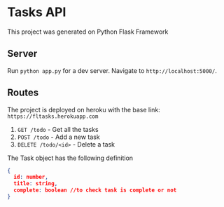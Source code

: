 # Tasks API

This project was generated on Python Flask Framework

## Server

Run `python app.py` for a dev server. Navigate to `http://localhost:5000/`.

## Routes

The project is deployed on heroku with the base link: `https://fltasks.herokuapp.com`

1. `GET /todo` - Get all the tasks
2. `POST /todo` - Add a new task
3. `DELETE /todo/<id>` - Delete a task

The Task object has the following definition

```json
{
  id: number,
  title: string,
  complete: boolean //to check task is complete or not
}
```